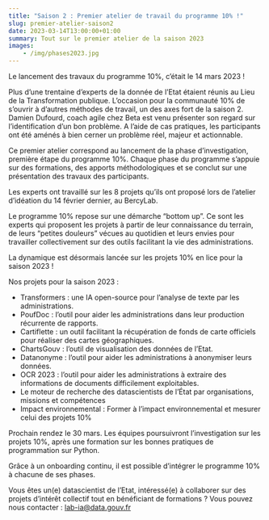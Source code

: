 ```yaml
---
title: "Saison 2 : Premier atelier de travail du programme 10% !"
slug: premier-atelier-saison2
date: 2023-03-14T13:00:00+01:00
summary: Tout sur le premier atelier de la saison 2023
images: 
    - /img/phases2023.jpg
---
```


Le lancement des travaux du programme 10%, c’était le 14 mars 2023 !

Plus d’une trentaine d’experts de la donnée de l’Etat étaient réunis au Lieu de la Transformation publique.
L’occasion pour la communauté 10% de s’ouvrir à d’autres méthodes de travail, un des axes fort de la saison 2. Damien Dufourd, coach agile chez Beta est venu présenter son regard sur l’identification d’un bon problème. A l’aide de cas pratiques, les participants ont été aménés à bien cerner un problème réel, majeur et actionnable.

Ce premier atelier correspond au lancement de la phase d’investigation, première étape du programme 10%. Chaque phase du programme s’appuie sur des formations, des apports méthodologiques et se conclut sur une présentation des travaux des participants.

Les experts ont travaillé sur les 8 projets qu’ils ont proposé lors de l’atelier d’idéation du 14 février dernier, au BercyLab.

Le programme 10% repose sur une démarche “bottom up”. Ce sont les experts qui proposent les projets à partir de leur connaissance du terrain, de leurs “petites douleurs” vécues au quotidien et leurs envies pour travailler collectivement sur des outils facilitant la vie des administrations.

La dynamique est désormais lancée sur les projets 10% en lice pour la saison 2023 !

Nos projets pour la saison 2023 :

- Transformers : une IA open-source pour l’analyse de texte par les administrations.
- PoufDoc : l’outil pour aider les administrations dans leur production récurrente de rapports.
- Cartiflette : un outil facilitant la récupération de fonds de carte officiels pour réaliser des cartes géographiques.
- ChartsGouv : l’outil de visualisation des données de l’Etat.
- Datanonyme : l’outil pour aider les administrations à anonymiser leurs données.
- OCR 2023 : l’outil pour aider les administrations à extraire des informations de documents difficilement exploitables.
- Le moteur de recherche des datascientists de l’État par organisations, missions et compétences
- Impact environnemental : Former à l’impact environnemental et mesurer celui des projets 10%

Prochain rendez le 30 mars. Les équipes poursuivront l’investigation sur les projets 10%, après une formation sur les bonnes pratiques de programmation sur Python.

Grâce à un onboarding continu, il est possible d’intégrer le programme 10% à chacune de ses phases.

Vous êtes un(e) datascientist de l’Etat, intéressé(e) à collaborer sur des projets d’intérêt collectif tout en bénéficiant de formations ?
Vous pouvez nous contacter : lab-ia@data.gouv.fr
